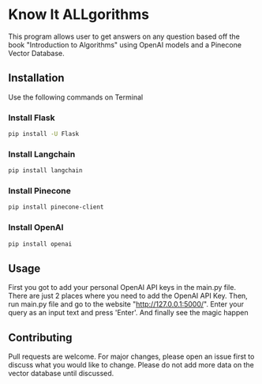 # Know It ALLgorithms
This program allows user to get answers on any question based off the book "Introduction to Algorithms" using OpenAI models and a Pinecone Vector Database.

## Installation
Use the following commands on Terminal

### Install Flask
```bash
pip install -U Flask
```

### Install Langchain
```bash
pip install langchain
```

### Install Pinecone
```bash
pip install pinecone-client
```


### Install OpenAI
```bash
pip install openai
```

## Usage
 First you got to add your personal OpenAI API keys in the main.py file. There are just 2 places where you need to add the OpenAI API Key. Then, run main.py file and go to the website "http://127.0.0.1:5000/". Enter your query as an input text and press 'Enter'. And finally see the magic happen

## Contributing
 Pull requests are welcome. For major changes, please open an issue first to discuss what you would like to change. Please do not add more data on the vector database until discussed.









